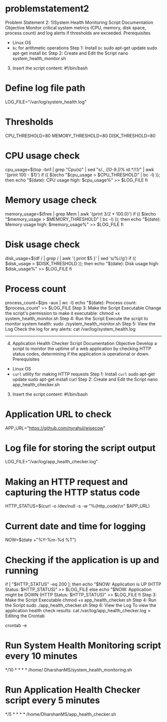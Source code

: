 
# problemstatement2
Problem Statement 2:
1)System Health Monitoring Script Documentation
Objective
Monitor critical system metrics (CPU, memory, disk space, process count) and 
log alerts if thresholds are exceeded.
Prerequisites
- Linux OS
- `bc` for arithmetic operations
Step 1: Install `bc` 
 sudo apt-get update
 sudo apt-get install bc
Step 2: Create and Edit the Script
 nano system_health_monitor.sh
 
3. Insert the script content:
#!/bin/bash
# Define log file path
LOG_FILE="/var/log/system_health.log"
# Thresholds
CPU_THRESHOLD=80
MEMORY_THRESHOLD=80
DISK_THRESHOLD=80
# CPU usage check
cpu_usage=$(top -bn1 | grep "Cpu(s)" | sed "s/.*, *\([0-9.]*\)%* id.*/\1/" | awk '{print 100 - $1}')
if (( $(echo "$cpu_usage > $CPU_THRESHOLD" | bc -l) )); then
 echo "$(date): CPU usage high: $cpu_usage%" >> $LOG_FILE
fi
# Memory usage check
memory_usage=$(free | grep Mem | awk '{print $3/$2 * 100.0}')
if (( $(echo "$memory_usage > $MEMORY_THRESHOLD" | bc -l) )); then
 echo "$(date): Memory usage high: $memory_usage%" >> $LOG_FILE
fi
# Disk usage check
disk_usage=$(df / | grep / | awk '{ print $5 }' | sed 's/%//g')
if (( $disk_usage > $DISK_THRESHOLD )); then
 echo "$(date): Disk usage high: $disk_usage%" >> $LOG_FILE
fi
# Process count
process_count=$(ps -aux | wc -l)
echo "$(date): Process count: $process_count" >> $LOG_FILE
Step 3: Make the Script Executable
 Change the script's permission to make it executable:
 chmod +x system_health_monitor.sh
Step 4: Run the Script
 Execute the script to monitor system health:
 sudo ./system_health_monitor.sh
Step 5: View the Log
Check the log for any alerts:
 cat /var/log/system_health.log
 ****************************************************************************************
4) Application Health Checker Script Documentation 
Objective 
Develop a script to monitor the uptime of a web application by checking HTTP 
status codes, determining if the application is operational or down.
Prerequisites 
- Linux OS
- `curl` utility for making HTTP requests
Step 1: Install `curl` 
 sudo apt-get update
 sudo apt-get install curl
Step 2: Create and Edit the Script 
 nano app_health_checker.sh
 
 3. Insert the script content: 
#!/bin/bash
# Application URL to check
APP_URL="https://github.com/nyrahul/wisecow"
# Log file for storing the script output
LOG_FILE="/var/log/app_health_checker.log"
# Making an HTTP request and capturing the HTTP status code
HTTP_STATUS=$(curl -o /dev/null -s -w "%{http_code}\n" $APP_URL)
# Current date and time for logging
NOW=$(date +"%Y-%m-%d %T")
# Checking if the application is up and running
if [ "$HTTP_STATUS" -eq 200 ]; then
    echo "$NOW: Application is UP (HTTP Status: $HTTP_STATUS)" >> $LOG_FILE
else
    echo "$NOW: Application might be DOWN (HTTP Status: $HTTP_STATUS)" >> $LOG_FILE
fi
Step 3: Make the Script Executable 
 chmod +x app_health_checker.sh
Step 4: Run the Script 
 sudo ./app_health_checker.sh
Step 6: View the Log 
To view the application health check results:
 cat /var/log/app_health_checker.log
➢ Editing the Crontab 
 
 crontab -e
# Run System Health Monitoring script every 10 minutes 
*/10 * * * * /home/ DharshanMS/system_health_monitoring.sh
# Run Application Health Checker script every 5 minutes
*/5 * * * * /home/DharshanMS/app_health_checker.sh

